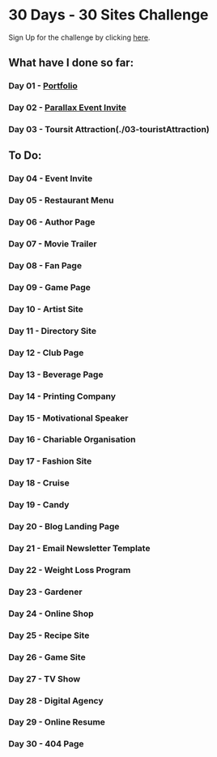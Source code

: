 # 30 Days - 30 Sites Challenge

Sign Up for the challenge by clicking [here](https://www.subscribepage.com/30days30sites).

## What have I done so far:
### Day 01 - [Portfolio](./01-portfolio)
### Day 02 - [Parallax Event Invite](./02-parallaxEventInvite)
### Day 03 - Toursit Attraction(./03-touristAttraction)
## To Do:
### Day 04 - Event Invite
### Day 05 - Restaurant Menu
### Day 06 - Author Page
### Day 07 - Movie Trailer
### Day 08 - Fan Page
### Day 09 - Game Page
### Day 10 - Artist Site
### Day 11 - Directory Site
### Day 12 - Club Page
### Day 13 - Beverage Page 
### Day 14 - Printing Company
### Day 15 - Motivational Speaker
### Day 16 - Chariable Organisation
### Day 17 - Fashion Site
### Day 18 - Cruise
### Day 19 - Candy
### Day 20 - Blog Landing Page
### Day 21 - Email Newsletter Template
### Day 22 - Weight Loss Program
### Day 23 - Gardener
### Day 24 - Online Shop
### Day 25 - Recipe Site
### Day 26 - Game Site
### Day 27 - TV Show
### Day 28 - Digital Agency
### Day 29 - Online Resume
### Day 30 - 404 Page
